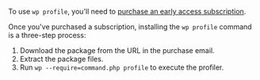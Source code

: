 To use `wp profile`, you'll need to [purchase an early access subscription](https://runcommand.memberful.com/checkout?plan=15360).

Once you've purchased a subscription, installing the `wp profile` command is a three-step process:

1. Download the package from the URL in the purchase email.
2. Extract the package files.
3. Run `wp --require=command.php profile` to execute the profiler.
